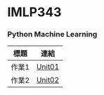 # IMLP343
### Python Machine Learning<br>
標題  |連結   
---   |:---:
作業1 |[Unit01](https://github.com/Yicheng-1218/IMLP/tree/main/Unit01)
作業2 |[Unit02](https://github.com/Yicheng-1218/IMLP/tree/main/Unit02)
